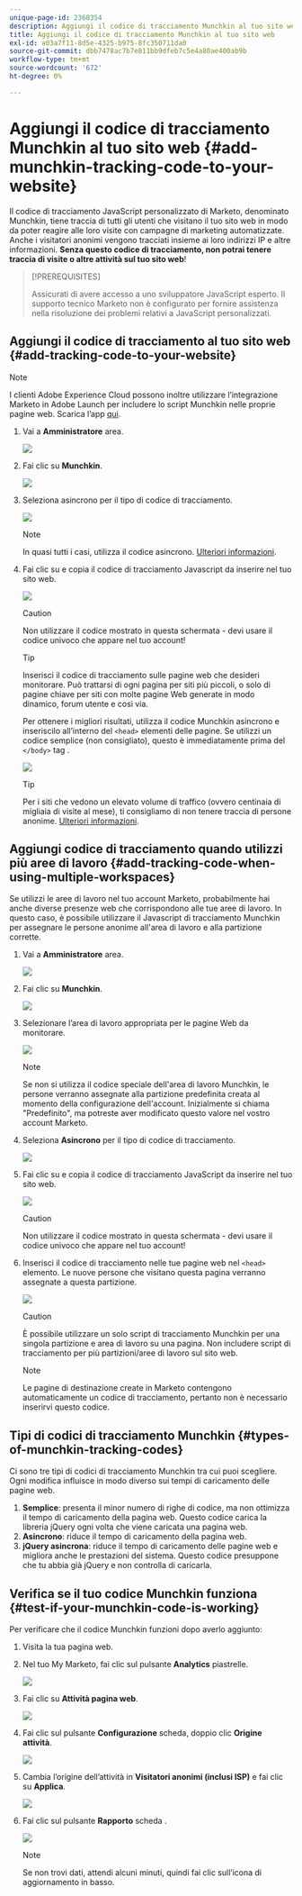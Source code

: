 ```yaml
---
unique-page-id: 2360354
description: Aggiungi il codice di tracciamento Munchkin al tuo sito web - Marketo Docs - Documentazione del prodotto
title: Aggiungi il codice di tracciamento Munchkin al tuo sito web
exl-id: a03a7f11-8d5e-4325-b975-8fc350711da0
source-git-commit: dbb7478ac7b7e811bb9dfeb7c5e4a80ae400ab9b
workflow-type: tm+mt
source-wordcount: '672'
ht-degree: 0%

---
```


# Aggiungi il codice di tracciamento Munchkin al tuo sito web {#add-munchkin-tracking-code-to-your-website}

Il codice di tracciamento JavaScript personalizzato di Marketo, denominato Munchkin, tiene traccia di tutti gli utenti che visitano il tuo sito web in modo da poter reagire alle loro visite con campagne di marketing automatizzate. Anche i visitatori anonimi vengono tracciati insieme ai loro indirizzi IP e altre informazioni. **Senza questo codice di tracciamento, non potrai tenere traccia di visite o altre attività sul tuo sito web**!

>[!PREREQUISITES]
>
>Assicurati di avere accesso a uno sviluppatore JavaScript esperto. Il supporto tecnico Marketo non è configurato per fornire assistenza nella risoluzione dei problemi relativi a JavaScript personalizzati.

## Aggiungi il codice di tracciamento al tuo sito web {#add-tracking-code-to-your-website}

>[!NOTE]
>
>I clienti Adobe Experience Cloud possono inoltre utilizzare l’integrazione Marketo in Adobe Launch per includere lo script Munchkin nelle proprie pagine web. Scarica l’app [qui](https://www.adobeexchange.com/experiencecloud.details.101054.html).

1. Vai a **Amministratore** area.

   ![](assets/add-munchkin-tracking-code-to-your-website-1.png)

1. Fai clic su **Munchkin**.

   ![](assets/add-munchkin-tracking-code-to-your-website-2.png)

1. Seleziona asincrono per il tipo di codice di tracciamento.

   ![](assets/add-munchkin-tracking-code-to-your-website-3.png)

   >[!NOTE]
   >
   >In quasi tutti i casi, utilizza il codice asincrono. [Ulteriori informazioni](#types-of-munchkin-tracking-codes).

1. Fai clic su e copia il codice di tracciamento Javascript da inserire nel tuo sito web.

   ![](assets/add-munchkin-tracking-code-to-your-website-4.png)

   >[!CAUTION]
   >
   >Non utilizzare il codice mostrato in questa schermata - devi usare il codice univoco che appare nel tuo account!

   >[!TIP]
   >
   >Inserisci il codice di tracciamento sulle pagine web che desideri monitorare. Può trattarsi di ogni pagina per siti più piccoli, o solo di pagine chiave per siti con molte pagine Web generate in modo dinamico, forum utente e così via.

   Per ottenere i migliori risultati, utilizza il codice Munchkin asincrono e inseriscilo all’interno del `<head>` elementi delle pagine. Se utilizzi un codice semplice (non consigliato), questo è immediatamente prima del `</body>` tag .

   ![](assets/add-munchkin-tracking-code-to-your-website-5.png)

   >[!TIP]
   >
   >Per i siti che vedono un elevato volume di traffico (ovvero centinaia di migliaia di visite al mese), ti consigliamo di non tenere traccia di persone anonime. [Ulteriori informazioni](https://developers.marketo.com/documentation/websites/lead-tracking-munchkin-js/).

## Aggiungi codice di tracciamento quando utilizzi più aree di lavoro {#add-tracking-code-when-using-multiple-workspaces}

Se utilizzi le aree di lavoro nel tuo account Marketo, probabilmente hai anche diverse presenze web che corrispondono alle tue aree di lavoro. In questo caso, è possibile utilizzare il Javascript di tracciamento Munchkin per assegnare le persone anonime all&#39;area di lavoro e alla partizione corrette.

1. Vai a **Amministratore** area.

   ![](assets/add-munchkin-tracking-code-to-your-website-6.png)

1. Fai clic su **Munchkin**.

   ![](assets/add-munchkin-tracking-code-to-your-website-7.png)

1. Selezionare l’area di lavoro appropriata per le pagine Web da monitorare.

   ![](assets/add-munchkin-tracking-code-to-your-website-8.png)

   >[!NOTE]
   >
   >Se non si utilizza il codice speciale dell&#39;area di lavoro Munchkin, le persone verranno assegnate alla partizione predefinita creata al momento della configurazione dell&#39;account. Inizialmente si chiama &quot;Predefinito&quot;, ma potreste aver modificato questo valore nel vostro account Marketo.

1. Seleziona **Asincrono** per il tipo di codice di tracciamento.

   ![](assets/add-munchkin-tracking-code-to-your-website-9.png)

1. Fai clic su e copia il codice di tracciamento JavaScript da inserire nel tuo sito web.

   ![](assets/add-munchkin-tracking-code-to-your-website-10.png)

   >[!CAUTION]
   >
   >Non utilizzare il codice mostrato in questa schermata - devi usare il codice univoco che appare nel tuo account!

1. Inserisci il codice di tracciamento nelle tue pagine web nel `<head>` elemento. Le nuove persone che visitano questa pagina verranno assegnate a questa partizione.

   ![](assets/add-munchkin-tracking-code-to-your-website-11.png)

   >[!CAUTION]
   >
   >È possibile utilizzare un solo script di tracciamento Munchkin per una singola partizione e area di lavoro su una pagina. Non includere script di tracciamento per più partizioni/aree di lavoro sul sito web.

   >[!NOTE]
   >
   >Le pagine di destinazione create in Marketo contengono automaticamente un codice di tracciamento, pertanto non è necessario inserirvi questo codice.

## Tipi di codici di tracciamento Munchkin {#types-of-munchkin-tracking-codes}

Ci sono tre tipi di codici di tracciamento Munchkin tra cui puoi scegliere. Ogni modifica influisce in modo diverso sui tempi di caricamento delle pagine web.

1. **Semplice**: presenta il minor numero di righe di codice, ma non ottimizza il tempo di caricamento della pagina web. Questo codice carica la libreria jQuery ogni volta che viene caricata una pagina web.
1. **Asincrono**: riduce il tempo di caricamento della pagina web.
1. **jQuery asincrona**: riduce il tempo di caricamento delle pagine web e migliora anche le prestazioni del sistema. Questo codice presuppone che tu abbia già jQuery e non controlla di caricarla.

## Verifica se il tuo codice Munchkin funziona {#test-if-your-munchkin-code-is-working}

Per verificare che il codice Munchkin funzioni dopo averlo aggiunto:

1. Visita la tua pagina web.

1. Nel tuo My Marketo, fai clic sul pulsante **Analytics** piastrelle.

   ![](assets/add-munchkin-tracking-code-to-your-website-12.png)

1. Fai clic su **Attività pagina web**.

   ![](assets/add-munchkin-tracking-code-to-your-website-13.png)

1. Fai clic sul pulsante **Configurazione** scheda, doppio clic **Origine attività**.

   ![](assets/add-munchkin-tracking-code-to-your-website-14.png)

1. Cambia l’origine dell’attività in **Visitatori anonimi (inclusi ISP)** e fai clic su **Applica**.

   ![](assets/add-munchkin-tracking-code-to-your-website-15.png)

1. Fai clic sul pulsante **Rapporto** scheda .

   ![](assets/add-munchkin-tracking-code-to-your-website-16.png)

   >[!NOTE]
   >
   >Se non trovi dati, attendi alcuni minuti, quindi fai clic sull’icona di aggiornamento in basso.
